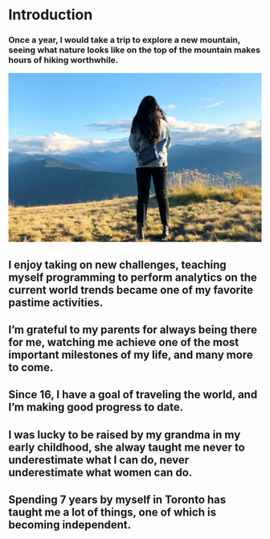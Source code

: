 # Introduction

### Once a year, I would take a trip to explore a new mountain, seeing what nature looks like on the top of the mountain makes hours of hiking worthwhile.
![Once a year, I would take a trip to explore a new mountain, seeing what nature looks like on the top of the mountain makes hours of hiking worthwhile.](imgs/1.JPG)

## I enjoy taking on new challenges, teaching myself programming to perform analytics on the current world trends became one of my favorite pastime activities.

## I’m grateful to my parents for always being there for me, watching me achieve one of the most important milestones of my life, and many more to come.

## Since 16, I have a goal of traveling the world, and I’m making good progress to date.

## I was lucky to be raised by my grandma in my early childhood, she alway taught me never to underestimate what I can do, never underestimate what women can do.

## Spending 7 years by myself in Toronto has taught me a lot of things, one of which is becoming independent.
<!--stackedit_data:
eyJoaXN0b3J5IjpbMTk5MTUzMDY0LC0xOTQ2NzE3NTQ1LC0xMj
k0MTY1Nzk1XX0=
-->